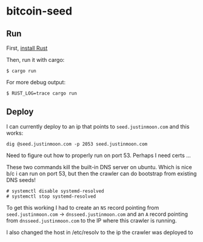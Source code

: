 # bitcoin-seed

## Run

First, [install Rust](https://www.rust-lang.org/tools/install)

Then, run it with cargo:

```
$ cargo run
```

For more debug output:

```
$ RUST_LOG=trace cargo run
```

## Deploy

I can currently deploy to an ip that points to `seed.justinmoon.com` and this works:

```
dig @seed.justinmoon.com -p 2053 seed.justinmoon.com
```

Need to figure out how to properly run on port 53. Perhaps I need certs ...

These two commands kill the built-in DNS server on ubuntu. Which is nice b/c i can run on port 53, but then the crawler can do bootstrap from existing DNS seeds!

```
# systemctl disable systemd-resolved
# systemctl stop systemd-resolved
```

To get this working I had to create an `NS` record pointing from `seed.justinmoon.com` -> `dnsseed.justinmoon.com` and an `A` record pointing from `dnsseed.justinmoon.com` to the IP where this crawler is running.

I also changed the host in /etc/resolv to the ip the crawler was deployed to
